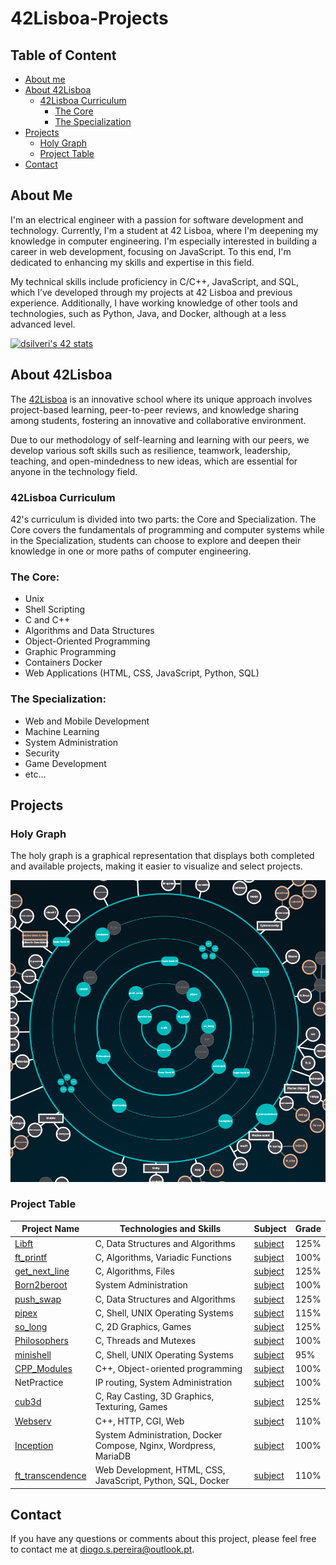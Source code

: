 
 # 42Lisboa-Projects

## Table of Content
* [ About me ](#about-me)
* [ About 42Lisboa ](#about-42lisboa)
  * [42Lisboa Curriculum](#42lisboa-curriculum)
    * [The Core](#the-core)
    * [The Specialization](#the-specialization)
* [ Projects ](#projects)
  * [Holy Graph](#holy-graph)
  * [Project Table](#project-table)
* [ Contact ](#contact)

## About Me
I'm an electrical engineer with a passion for software development and technology. Currently, I'm a student at 42 Lisboa, where I'm deepening my knowledge in computer engineering.
I'm especially interested in building a career in web development, focusing on JavaScript. To this end, I'm dedicated to enhancing my skills and expertise in this field.

My technical skills include proficiency in C/C++, JavaScript, and SQL, which I’ve developed through my projects at 42 Lisboa and previous experience. Additionally, I have working knowledge of other tools and technologies, such as Python, Java, and Docker, although at a less advanced level.

<a href="https://github.com/oakoudad/badge42"><img src="https://badge.mediaplus.ma/darkblue/dsilveri?1337Badge=off&UM6P=off" alt="dsilveri's 42 stats" /></a>


## About 42Lisboa
The [42Lisboa](https://www.42lisboa.com/) is an innovative school where its unique approach involves project-based learning, peer-to-peer reviews, and knowledge sharing among students, fostering an innovative and collaborative environment.

Due to our methodology of self-learning and learning with our peers, we develop various soft skills such as resilience, teamwork, leadership, teaching, and open-mindedness to new ideas, which are essential for anyone in the technology field.

### 42Lisboa Curriculum

42's curriculum is divided into two parts: the Core and Specialization. 
The Core covers the fundamentals of programming and computer systems while in the Specialization, students can choose to explore and deepen their knowledge in one or more paths of computer engineering.

### The Core:
- Unix
- Shell Scripting
- C and C++
- Algorithms and Data Structures
- Object-Oriented Programming
- Graphic Programming
- Containers Docker
- Web Applications (HTML, CSS, JavaScript, Python, SQL)

### The Specialization:
- Web and Mobile Development
- Machine Learning
- System Administration
- Security
- Game Development
- etc...

## Projects

### Holy Graph
The holy graph is a graphical representation that displays both completed and available projects, making it easier to visualize and select projects.

<img src="https://github.com/dspereira/42Lisboa-Projects/blob/main/holly_graph.png" alt="holy graph" width="600"/>

### Project Table

| Project Name | Technologies and Skills | Subject | Grade |
| --- | --- | --- | --- |
| [Libft](https://github.com/dspereira/42Cursus-Libft) | C, Data Structures and Algorithms | [subject](https://github.com/dspereira/42Cursus-Libft/blob/main/en.subject.pdf) | 125% |
| [ft_printf](https://github.com/dspereira/42Cursus-Printf) | C, Algorithms, Variadic Functions | [subject](https://github.com/dspereira/42Cursus-Printf/blob/main/en.subject.pdf) | 100% |
| [get_next_line](https://github.com/dspereira/42Cursus-GetNextLine) | C, Algorithms, Files | [subject](https://github.com/dspereira/42Cursus-GetNextLine/blob/main/en.subject.pdf) | 125% |
| [Born2beroot](https://github.com/dspereira/42Cursus-Born2beRoot) | System Administration | [subject](https://github.com/dspereira/42Cursus-Born2beRoot/blob/main/en.subject.pdf) | 100% |
| [push_swap](https://github.com/dspereira/42Cursus-Push-Swap) | C, Data Structures and Algorithms | [subject](https://github.com/dspereira/42Cursus-Push-Swap/blob/main/subject.pdf) | 125% |
| [pipex](https://github.com/dspereira/42Cursus-Pipex) | C, Shell, UNIX Operating Systems | [subject](https://github.com/dspereira/42Cursus-Pipex/blob/main/en.subject.pdf) | 115% |
| [so_long](https://github.com/dspereira/42Cursus-SoLong) | C, 2D Graphics, Games | [subject](https://github.com/dspereira/42Cursus-SoLong/blob/main/en.subject.pdf) | 125% |
| [Philosophers](https://github.com/dspereira/42Cursus-Philosophers) | C, Threads and Mutexes | [subject](https://github.com/dspereira/42Cursus-Philosophers/blob/main/en.subject.pdf) | 100% |
| [minishell](https://github.com/dspereira/42Cursus_Mini_Shell) | C, Shell, UNIX Operating Systems | [subject](https://github.com/dspereira/42Cursus_Mini_Shell/blob/main/en.subject.pdf) | 95% |
| [CPP_Modules](https://github.com/dspereira/42Cursus-cpp-modules) | C++, Object-oriented programming | [subject](https://github.com/dspereira/42Cursus-cpp-modules/blob/main/module_00/en.subject.pdf) | 100% |
| NetPractice | IP routing, System Administration | [subject](https://github.com/dspereira/42Lisboa-Projects/blob/main/netpractice-subject.pdf) | 100% |
| [cub3d](https://github.com/dspereira/42Cursus-Cub3D) | C, Ray Casting, 3D Graphics, Texturing, Games | [subject](https://github.com/dspereira/42Cursus-Cube3D/blob/main/en.subject.pdf) | 125% |
| [Webserv](https://github.com/dspereira/42Cursus-webserv) | C++, HTTP, CGI, Web | [subject](https://github.com/dspereira/42Cursus-webserv/blob/main/en.subject.pdf) | 110% |
| [Inception](https://github.com/dspereira/42Cursus-Inception) | System Administration, Docker Compose, Nginx, Wordpress, MariaDB | [subject](https://github.com/dspereira/42Cursus-Inception/blob/main/docs/inception_subject.pdf) | 100% | 
| [ft_transcendence](https://github.com/dspereira/42Cursus-transcendence) | Web Development, HTML, CSS, JavaScript, Python, SQL, Docker | [subject](https://github.com/dspereira/42Cursus-transcendence/blob/main/en.subject.pdf) | 110% |

## Contact

If you have any questions or comments about this project, please feel free to contact me at diogo.s.pereira@outlook.pt.
